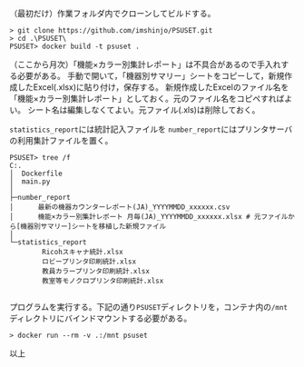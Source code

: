 （最初だけ）作業フォルダ内でクローンしてビルドする。
```
> git clone https://github.com/imshinjo/PSUSET.git
> cd .\PSUSET\
PSUSET> docker build -t psuset .
```

（ここから月次）「機能×カラー別集計レポート」は不具合があるので手入れする必要がある。
手動で開いて，「機器別サマリー」シートをコピーして，新規作成したExcel(.xlsx)に貼り付け，保存する。
新規作成したExcelのファイル名を「機能×カラー別集計レポート」としておく。元のファイル名をコピペすればよい。
シート名は編集しなくてよい。元ファイル(.xls)は削除しておく。

`statistics_report`には統計記入ファイルを
`number_report`にはプリンタサーバの利用集計ファイルを置く。
```
PSUSET> tree /f
C:.
│  Dockerfile
│  main.py
│
├─number_report
│      最新の機器カウンターレポート(JA)_YYYYMMDD_xxxxxx.csv
│      機能×カラー別集計レポート 月毎(JA)_YYYYMMDD_xxxxxx.xlsx # 元ファイルから[機器別サマリー]シートを移植した新規ファイル
│
└─statistics_report
        Ricohスキャナ統計.xlsx
        ロビープリンタ印刷統計.xlsx
        教員カラープリンタ印刷統計.xlsx
        教室等モノクロプリンタ印刷統計.xlsx
		
```

プログラムを実行する。下記の通り`PSUSET`ディレクトリを，コンテナ内の`/mnt`ディレクトリにバインドマウントする必要がある。
```
> docker run --rm -v .:/mnt psuset
```

以上